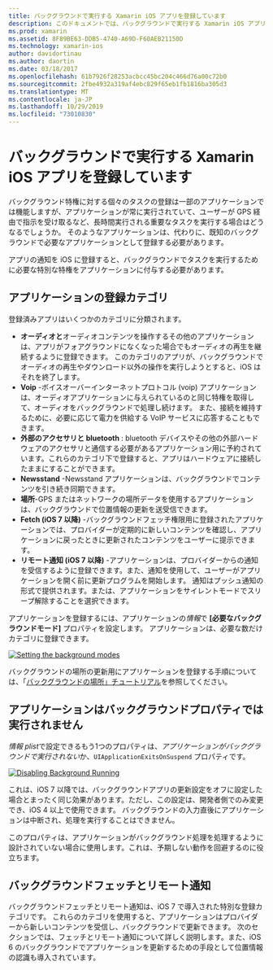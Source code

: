```yaml
---
title: バックグラウンドで実行する Xamarin iOS アプリを登録しています
description: このドキュメントでは、バックグラウンドで実行する Xamarin iOS アプリケーションを登録する方法について説明します。 オーディオアプリ、VoIP アプリ、外部のアクセサリ、bluetooth などについて説明します。
ms.prod: xamarin
ms.assetid: 8F89BE63-DDB5-4740-A69D-F60AEB21150D
ms.technology: xamarin-ios
author: davidortinau
ms.author: daortin
ms.date: 03/18/2017
ms.openlocfilehash: 61b7926f28253acbcc45bc204c466d76a00c72b0
ms.sourcegitcommit: 2fbe4932a319af4ebc829f65eb1fb1816ba305d3
ms.translationtype: MT
ms.contentlocale: ja-JP
ms.lasthandoff: 10/29/2019
ms.locfileid: "73010830"
---
```

# <a name="registering-xamarinios-apps-to-run-in-the-background"></a>バックグラウンドで実行する Xamarin iOS アプリを登録しています

バックグラウンド特権に対する個々のタスクの登録は一部のアプリケーションでは機能しますが、アプリケーションが常に実行されていて、ユーザーが GPS 経由で指示を受け取るなど、長時間実行される重要なタスクを実行する場合はどうなるでしょうか。 そのようなアプリケーションは、代わりに、既知のバックグラウンドで必要なアプリケーションとして登録する必要があります。

アプリの通知を iOS に登録すると、バックグラウンドでタスクを実行するために必要な特別な特権をアプリケーションに付与する必要があります。

## <a name="application-registration-categories"></a>アプリケーションの登録カテゴリ

登録済みアプリはいくつかのカテゴリに分類されます。

- **オーディオと**オーディオコンテンツを操作するその他のアプリケーションは、アプリがフォアグラウンドになくなった場合でもオーディオの再生を継続するように登録できます。 このカテゴリのアプリが、バックグラウンドでオーディオの再生やダウンロード以外の操作を実行しようとすると、iOS はそれを終了します。
- **Voip** -ボイスオーバーインターネットプロトコル (voip) アプリケーションは、オーディオアプリケーションに与えられているのと同じ特権を取得して、オーディオをバックグラウンドで処理し続けます。 また、接続を維持するために、必要に応じて電力を供給する VoIP サービスに応答することもできます。
- **外部のアクセサリと bluetooth** : bluetooth デバイスやその他の外部ハードウェアのアクセサリと通信する必要があるアプリケーション用に予約されています。これらのカテゴリ下で登録すると、アプリはハードウェアに接続したままにすることができます。
- **Newsstand** -Newsstand アプリケーションは、バックグラウンドでコンテンツを引き続き同期できます。
- **場所**-GPS またはネットワークの場所データを使用するアプリケーションは、バックグラウンドで位置情報の更新を送受信できます。
- **Fetch (iOS 7 以降)** -バックグラウンドフェッチ権限用に登録されたアプリケーションでは、プロバイダーが定期的に新しいコンテンツを確認し、アプリケーションに戻ったときに更新されたコンテンツをユーザーに提示できます。
- **リモート通知 (iOS 7 以降)** -アプリケーションは、プロバイダーからの通知を受信するように登録できます。また、通知を使用して、ユーザーがアプリケーションを開く前に更新プログラムを開始します。 通知はプッシュ通知の形式で提供されます。または、アプリケーションをサイレントモードでスリープ解除することを選択できます。

アプリケーションを登録するには、アプリケーションの*情報*で **[必要なバックグラウンドモード]** プロパティを設定します。 アプリケーションは、必要な数だけカテゴリに登録できます。

 [![](registering-applications-to-run-in-background-images/bgmodes.png "Setting the background modes")](registering-applications-to-run-in-background-images/bgmodes.png#lightbox)

バックグラウンドの場所の更新用にアプリケーションを登録する手順については、「[バックグラウンドの場所」チュートリアル](~/ios/app-fundamentals/backgrounding/ios-backgrounding-walkthroughs/location-walkthrough.md)を参照してください。

## <a name="application-does-not-run-in-background-property"></a>アプリケーションはバックグラウンドプロパティでは実行されません

*情報 plist*で設定できるもう1つのプロパティは、*アプリケーションがバックグラウンドで実行されない*か、`UIApplicationExitsOnSuspend` プロパティです。

 [![](registering-applications-to-run-in-background-images/plist.png "Disabling Background Running")](registering-applications-to-run-in-background-images/plist.png#lightbox)

これは、iOS 7 以降では、バックグラウンドアプリの更新設定をオフに設定した場合とまったく同じ効果があります。ただし、この設定は、開発者側でのみ変更でき、iOS 4 以上で使用できます。 バックグラウンドの入力直後にアプリケーションは中断され、処理を実行することはできません。

このプロパティは、アプリケーションがバックグラウンド処理を処理するように設計されていない場合に使用します。これは、予期しない動作を回避するのに役立ちます。

## <a name="background-fetch-and-remote-notifications"></a>バックグラウンドフェッチとリモート通知

バックグラウンドフェッチとリモート通知は、iOS 7 で導入された特別な登録カテゴリです。 これらのカテゴリを使用すると、アプリケーションはプロバイダーから新しいコンテンツを受信し、バックグラウンドで更新できます。 次のセクションでは、フェッチとリモート通知について詳しく説明します。また、iOS 6 のバックグラウンドでアプリケーションを更新するための手段として位置情報の認識も導入されています。
